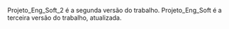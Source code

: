 Projeto_Eng_Soft_2 é a segunda versão do trabalho.
Projeto_Eng_Soft é a terceira versão do trabalho, atualizada.
